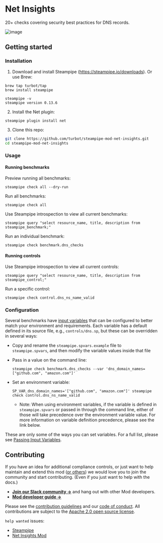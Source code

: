# Net Insights

20+ checks covering security best practices for DNS records.

![image](https://raw.githubusercontent.com/turbot/steampipe-mod-net-insights/dns-benchmark-release/docs/images/net_dns_checks_output.png)

## Getting started

### Installation

1. Download and install Steampipe (https://steampipe.io/downloads). Or use Brew:

```shell
brew tap turbot/tap
brew install steampipe

steampipe -v
steampipe version 0.13.6
```

2. Install the Net plugin:

```shell
steampipe plugin install net
```

3. Clone this repo:

```sh
git clone https://github.com/turbot/steampipe-mod-net-insights.git
cd steampipe-mod-net-insights
```

### Usage

#### Running benchmarks

Preview running all benchmarks:

```shell
steampipe check all --dry-run
```

Run all benchmarks:

```shell
steampipe check all
```

Use Steampipe introspection to view all current benchmarks:

```shell
steampipe query "select resource_name, title, description from steampipe_benchmark;"
```

Run an individual benchmark:

```shell
steampipe check benchmark.dns_checks
```

#### Running controls

Use Steampipe introspection to view all current controls:

```shell
steampipe query "select resource_name, title, description from steampipe_control;"
```

Run a specific control:

```shell
steampipe check control.dns_ns_name_valid
```

### Configuration

Several benchmarks have [input variables](https://steampipe.io/docs/using-steampipe/mod-variables) that can be configured to better match your environment and requirements. Each variable has a default defined in its source file, e.g., `controls/dns.sp`, but these can be overridden in several ways:

- Copy and rename the `steampipe.spvars.example` file to `steampipe.spvars`, and then modify the variable values inside that file
- Pass in a value on the command line:

  ```shell
  steampipe check benchmark.dns_checks --var 'dns_domain_names=["github.com", "amazon.com"]'
  ```

- Set an environment variable:

  ```shell
  SP_VAR_dns_domain_names='["github.com", "amazon.com"]' steampipe check control.dns_ns_name_valid
  ```

  - Note: When using environment variables, if the variable is defined in `steampipe.spvars` or passed in through the command line, either of those will take precedence over the environment variable value. For more information on variable definition precedence, please see the link below.

These are only some of the ways you can set variables. For a full list, please see [Passing Input Variables](https://steampipe.io/docs/using-steampipe/mod-variables#passing-input-variables).

## Contributing

If you have an idea for additional compliance controls, or just want to help maintain and extend this mod ([or others](https://github.com/topics/steampipe-mod)) we would love you to join the community and start contributing. (Even if you just want to help with the docs.)

- **[Join our Slack community →](https://steampipe.io/community/join)** and hang out with other Mod developers.
- **[Mod developer guide →](https://steampipe.io/docs/using-steampipe/writing-controls)**

Please see the [contribution guidelines](https://github.com/turbot/steampipe/blob/main/CONTRIBUTING.md) and our [code of conduct](https://github.com/turbot/steampipe/blob/main/CODE_OF_CONDUCT.md). All contributions are subject to the [Apache 2.0 open source license](https://github.com/turbot/steampipe-mod-net-insights/blob/main/LICENSE).

`help wanted` issues:

- [Steampipe](https://github.com/turbot/steampipe/labels/help%20wanted)
- [Net Insights Mod](https://github.com/turbot/steampipe-mod-net-insights/labels/help%20wanted)
